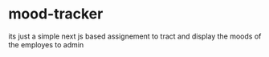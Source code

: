 # mood-tracker
its just a simple next js based assignement to tract and display the moods of the employes to admin
